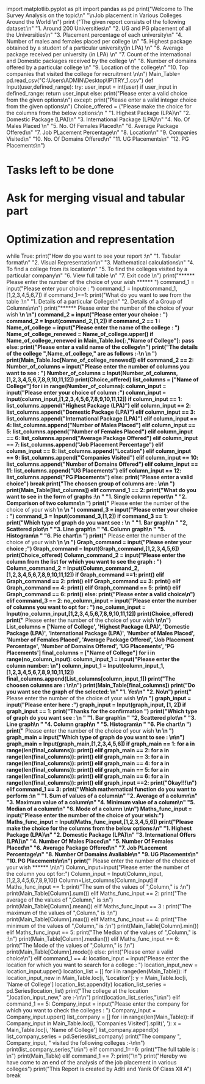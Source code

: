 import matplotlib.pyplot as plt
import pandas as pd
print("Welcome to The Survey Analysis on the topic\n"
      "\nJob placement in Various Colleges Around the World \n")
print ("The given report consists of the following dataset:\n"
       "1.  Around 200 Universities\n"
       "2.  UG and PG placement of all the Universities\n"
       "3.  Placement percentage of each university\n"
       "4.  Number of males and females placed per college \n"
       "5.  Highest package obtained by a student of a particular university(in LPA) \n"
       "6.  Average package received per university (in LPA) \n"
       "7.  Count of the international and Domestic packages received by the college \n"
       "8.  Number of domains offered by a particular college \n"
       "9.  Location of the college\n"
       "10. Top companies that visited the college for recruitment \n\n")
Main_Table= pd.read_csv("C:\\Users\ADMIN\Desktop\IP\TRY_1.csv")
def Input(user,defined_range):
    try:
        user_input = int(user)
        if user_input in defined_range:
            return user_input
        else:
            print("Please enter a valid choice from the given options\n")
    except:
        print("Please enter a valid integer choice from the given options\n")
Choice_offered = ("Please make the choice for the columns from the below options:\n "
                       "1.  Highest Package (LPA)\n"
                       "2.  Domestic Package (LPA)\n"
                       "3.  International Package (LPA)\n"
                       "4.  No. Of Males Placed \n"
                       "5.  No. Of Females Placed\n"
                       "6.  Average Package Offered\n"
                       "7.  Job PLacement Percentage\n"
                       "8.  Location\n"
                       "9.  Companies Visited\n"
                       "10. No. Of Domains Offered\n"
                       "11. UG Placements\n"
                       "12. PG Placements\n")
# Tasks left to be done
# Ask for merging visual and tabular part
# Optimization and representation
while True:
    print("How do you want to see your report :\n"
          "1. Tabular format\n"
          "2. Visual Representation\n"
          "3. Mathematical calculations\n"
          "4. To find a college from its location\n"
          "5. To find the colleges visited by a particular company\n"
          "6. View full table \n"
          "7. Exit code \n")
    print("****** Please enter the number of the choice of your wish ****** ")
    command_1 = input("Please enter your choice : ")
    command_1 = Input(command_1,[1,2,3,4,5,6,7])
    if command_1==1:
        print("What do you want to see from the table :\n"
              "1. Details of a particular College\n"
              "2. Details of a Group of Columns\n\n")
        print("****** Please enter the number of the choice of your wish ******\n \n")
        command_2 = input("Please enter your choice : ")
        command_2 = Input(command_2,[1,2])
        if command_2 == 1 :
            Name_of_college = input("Please enter the name of the college : ")
            Name_of_college_renewed = Name_of_college.upper()
            if Name_of_college_renewed in Main_Table.loc[:,"Name of College"]:
                pass
            else:
                print("Please enter a valid name of the college\n")
            print("The details of the college ",Name_of_college," are as follows :-\n \n ")
            print(Main_Table.loc[Name_of_college_renewed])
        elif command_2 == 2:
            Number_of_columns = input("Please enter the number of columns you want to see : ")
            Number_of_columns = Input(Number_of_columns,[1,2,3,4,5,6,7,8,9,10,11,12])
            print(Choice_offered)
            list_columns = ["Name of College"]
            for i in range(Number_of_columns):
                column_input = input("Please enter your choice of column :")
                column_input = Input(column_input,[1,2,3,4,5,6,7,8,9,10,11,12])
                if column_input == 1:
                     list_columns.append("Highest Package (LPA)")
                elif column_input == 2:
                    list_columns.append("Domestic Package (LPA)")
                elif column_input == 3:
                    list_columns.append("International Package (LPA)")
                elif column_input == 4:
                    list_columns.append("Number of Males Placed")
                elif column_input == 5:
                    list_columns.append("Number of Females Placed")
                elif column_input == 6:
                    list_columns.append("Average Package Offered")
                elif column_input == 7:
                    list_columns.append("Job Placement Percentage")
                elif column_input == 8:
                    list_columns.append("Location")
                elif column_input == 9:
                    list_columns.append("Companies Visited")
                elif column_input == 10:
                    list_columns.append("Number of Domains Offered")
                elif column_input == 11:
                    list_columns.append("UG Placements")
                elif column_input == 12:
                    list_columns.append("PG Placements")
                else:
                    print("Please enter a valid choice")
                    break
            print("The choosen group of columns are : \n\n ")
            print(Main_Table[list_columns])
    elif command_1 == 2:
        print("What do you want to see in the form of graphs :\n "
              "1. Single column report\n "
              "2. Comparison of two columns\n ")
        print("****** Please enter the number of the choice of your wish ******\n \n ")
        command_3 = input("Please enter your choice : ")
        command_3 = Input(command_3,[1,2])
        if command_3 == 1:
            print("Which type of graph do you want see : \n "
                  "1. Bar graph\n "
                  "2, Scattered plot\n "
                  "3. Line graph\n "
                  "4. Column graph\n "
                  "5. Histogram\n "
                  "6. Pie chart\n  ")
            print("****** Please enter the number of the choice of your wish ******\n \n ")
            Graph_command = input("Please enter your choice ;")
            Graph_command = Input(Graph_command,[1,2,3,4,5,6])
            print(Choice_offered)
            Column_command_2 = input("Please enter the column from the list for which you want to see the graph : ")
            Column_command_2 = Input(Column_command_2,[1,2,3,4,5,6,7,8,9,10,11,12])
            if Graph_command ==1:
                print()
            elif Graph_command == 2:
                print()
            elif Graph_command == 3:
                print()
            elif Graph_command == 4:
                print()
            elif Graph_command == 5:
                print()
            elif Graph_command == 6:
                print()
            else:
                print("Please enter a valid choice\n")
        elif command_3 == 2:
            no_column_input = input("Please enter the number of columns you want to opt for : ")
            no_column_input = Input(no_column_input,[1,2,3,4,5,6,7,8,9,10,11,12])
            print(Choice_offered)
            print("****** Please enter the number of the choice of your wish ******\n\n")
            List_columns = ['Name of College',
                  'Highest Package (LPA)',
                  'Domestic Package (LPA)',
                  'International Package (LPA)',
                  'Number of Males Placed',
                  'Number of Females Placed',
                  'Average Package Offered',
                  'Job Placement Percentage',
                  'Number of Domains Offered',
                  'UG Placements',
                  'PG Placements']
            final_columns = ["Name of College"]
            for i in range(no_column_input):
                column_input_1 = input("Please enter the column number: \n")
                column_input_1 = Input(column_input_1,[1,2,3,4,5,6,7,8,9,10,11,12])
                final_columns.append(List_columns[column_input_1])
            print("The choosen columns are : \n\n")
            print(Main_Table[final_columns])
            print("Do you want see the graph of the selected: \n"
                          "1. Yes\n"
                          "2. No\n")
            print("****** Please enter the number of the choice of your wish ******\n\n ")
            graph_input = input("Please enter here :")
            graph_input = Input(graph_input, [1, 2])
            if graph_input == 1:
                print("Thanks for the confirmation ")
                print("Which type of graph do you want see : \n "
                      "1. Bar graph\n "
                      "2, Scattered plot\n "
                      "3. Line graph\n "
                      "4. Column graph\n "
                      "5. Histogram\n "
                      "6. Pie chart\n  ")
                print("****** Please enter the number of the choice of your wish ******\n \n ")
                graph_main = input("Which type of graph do you want to see : \n\n")
                graph_main = Input(graph_main,[1,2,3,4,5,6])
                if graph_main == 1:
                    for a in range(len(final_columns)):
                        print()
                elif graph_main == 2:
                    for a in range(len(final_columns)):
                        print()
                elif graph_main == 3:
                    for a in range(len(final_columns)):
                        print()
                elif graph_main == 4:
                    for a in range(len(final_columns)):
                        print()
                elif graph_main == 5:
                    for a in range(len(final_columns)):
                        print()
                elif graph_main == 6:
                    for a in range(len(final_columns)):
                        print()
            elif graph_input ==2:
                print("Okay!!!\n")
    elif command_1 == 3:
        print("Which mathematical function do you want to perform :\n "
              "1. Sum of values of a column\n"
              "2. Average of a column\n"
              "3. Maximum value of a column\n"
              "4. Minimum value of a column\n"
              "5. Median of a column\n"
              "6. Mode of a column \n\n")
        Maths_func_input = input("Please enter the number of the choice of your wish:")
        Maths_func_input = Input(Maths_func_input,[1,2,3,4,5,6])
        print("Please make the choice for the columns from the below options:\n"
                  "1.  Highest Package (LPA)\n"
                  "2.  Domestic Package (LPA)\n"
                  "3.  International Offers (LPA)\n"
                  "4.  Number Of Males Placed\n"
                  "5.  Number Of Females Placed\n"
                  "6.  Average Package Offered\n"
                  "7. Job PLacement Percentage\n"
                  "8. Number Of Domains Avaliable\n"
                  "9. UG Placements\n"
                  "10. PG Placements\n\n")
        print("****** Please enter the number of the choice of your wish ****** \n\n")
        Column_input=input("Please enter the number of the column you opt for:")
        Column_input = Input(Column_input,[1,2,3,4,5,6,7,8,9,10])
        Column=List_columns[Column_input]
        if Maths_func_input == 1:
            print("The sum of the values of ",Column," is :\n")
            print(Main_Table[Column].sum())
        elif Maths_func_input == 2:
            print("The average of the values of ",Column," is :\n")
            print(Main_Table[Column].mean())
        elif Maths_func_input == 3 :
            print("The maximum of the values of ",Column," is :\n")
            print(Main_Table[Column].max())
        elif Maths_func_input == 4:
            print("The minimum of the values of ",Column," is :\n")
            print(Main_Table[Column].min())
        elif Maths_func_input == 5:
            print("The Median of the values of ",Column," is :\n")
            print(Main_Table[Column].median())
        elif Maths_func_input == 6:
            print("The Mode of the values of ",Column," is :\n")
            print(Main_Table[Column].mode())
        else:
            print("Please enter a valid choice\n")
    elif command_1 == 4:
        location_input = input("Please enter the location for which you want to search for a college : ")
        location_input_new = location_input.upper()
        location_list = []
        for i in range(len(Main_Table)):
            if location_input_new in Main_Table.loc[i, 'Location']:
                y = Main_Table.loc[i, 'Name of College']
                location_list.append(y)
        location_list_series = pd.Series(location_list)
        print("The college at the location ",location_input_new," are :-\n\n")
        print(location_list_series,"\n\n")
    elif command_1 == 5:
        Company_input = input("Please enter the company for which you want to check the colleges : ")
        Company_input = Company_input.upper()
        list_company = []
        for i in range(len(Main_Table)):
            if Company_input in Main_Table.loc[i, 'Companies Visited'].split(', '):
                x = Main_Table.loc[i, 'Name of College']
                list_company.append(x)
        list_company_series = pd.Series(list_company)
        print("The company ", Company_input, " visited the following colleges :-\n\n")
        print(list_company_series,"\n\n")
    elif command_1==6:
        print("The full table is : \n")
        print(Main_Table)
    elif command_1 == 7:
        print("\n")
        print("Hereby we have come to an end of the analysis of the job placement in various colleges")
        print("This Report is created by Aditi and Yanik Of Class XII A")
        break
